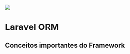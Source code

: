 <img src="https://img.shields.io/badge/Laravel-FF2D20?style=for-the-badge&logo=laravel&logoColor=white
"/>
# Laravel ORM </strong>

## Conceitos importantes do Framework
